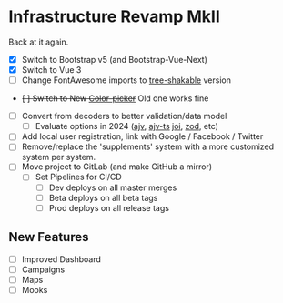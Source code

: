 # Infrastructure Revamp MkII

Back at it again.

* [X] Switch to Bootstrap v5 (and Bootstrap-Vue-Next)
* [X] Switch to Vue 3
* [ ] Change FontAwesome imports to [tree-shakable][] version
* ~~[ ] Switch to New [Color-picker][]~~ Old one works fine
* [ ] Convert from decoders to better validation/data model
  * [ ] Evaluate options in 2024 ([ajv][], [ajv-ts][] [joi][], [zod][], etc)
* [ ] Add local user registration, link with Google / Facebook / Twitter
* [ ] Remove/replace the 'supplements' system with a more customized system per system.
* [ ] Move project to GitLab (and make GitHub a mirror)
  * [ ] Set Pipelines for CI/CD
    * [ ] Dev deploys on all master merges
    * [ ] Beta deploys on all beta tags
    * [ ] Prod deploys on all release tags

## New Features
* [ ] Improved Dashboard
* [ ] Campaigns
* [ ] Maps
* [ ] Mooks

<!-- Links -->

[ajv]: http://epoberezkin.github.io/ajv/
[ajv-ts]: https://github.com/vitalics/ajv-ts
[joi]: https://github.com/hapijs/joi
[zod]: https://github.com/colinhacks/zod

[color-picker]: https://github.com/cyhnkckali/vue3-color-picker
[tree-shakable]: https://docs.fontawesome.com/apis/javascript/tree-shaking
